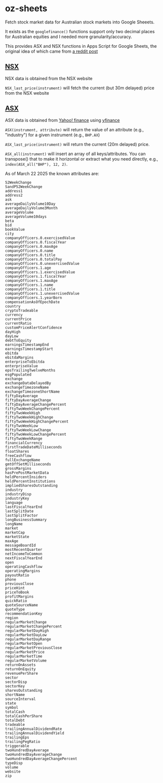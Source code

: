 # oz-sheets

Fetch stock market data for Australian stock markets into Google Sheeets.

It exists as the ```googlefinance()``` functions support only two decimal places for Australian
equities and I needed more granularity/accuracy.

This provides ASX and NSX functions in Apps Script for Google Sheets,
the original idea of which came from
[a reddit post](https://www.reddit.com/r/ASX_Bets/comments/mbbdvf/how_to_get_3_decimal_places_for_stock_prices_in/)


## [NSX](https://www.nsx.com.au/)

NSX data is obtained from the NSX website

```NSX_last_price(instrument)``` will fetch the current (but 30m delayed) price from the NSX website

## [ASX](https://www.asx.com.au/) 

ASX data is obtained from [Yahoo! finance](https://finance.yahoo.com/) using [yfinance](https://pypi.org/project/yfinance/)

```ASX(instrument, attribute)``` will return the value of an attribute (e.g., "industry") for a given instrument (e.g., ```BHP.AX```)

```ASX_last_price(instrument)``` will return the current (20m delayed) price.

```ASX_all(instrument)``` will insert an array of all keys/attributes. You can transpose() that to make it horizontal or extract what you need directly, e.g., ```index(ASX_all("BHP"), 12, 2)```.


As of March 22 2025 the known attributes are:
```
52WeekChange
SandP52WeekChange
address1
address2
ask
averageDailyVolume10Day
averageDailyVolume3Month
averageVolume
averageVolume10days
beta
bid
bookValue
city
companyOfficers.0.exercisedValue
companyOfficers.0.fiscalYear
companyOfficers.0.maxAge
companyOfficers.0.name
companyOfficers.0.title
companyOfficers.0.totalPay
companyOfficers.0.unexercisedValue
companyOfficers.1.age
companyOfficers.1.exercisedValue
companyOfficers.1.fiscalYear
companyOfficers.1.maxAge
companyOfficers.1.name
companyOfficers.1.title
companyOfficers.1.unexercisedValue
companyOfficers.1.yearBorn
compensationAsOfEpochDate
country
cryptoTradeable
currency
currentPrice
currentRatio
customPriceAlertConfidence
dayHigh
dayLow
debtToEquity
earningsTimestampEnd
earningsTimestampStart
ebitda
ebitdaMargins
enterpriseToEbitda
enterpriseValue
epsTrailingTwelveMonths
esgPopulated
exchange
exchangeDataDelayedBy
exchangeTimezoneName
exchangeTimezoneShortName
fiftyDayAverage
fiftyDayAverageChange
fiftyDayAverageChangePercent
fiftyTwoWeekChangePercent
fiftyTwoWeekHigh
fiftyTwoWeekHighChange
fiftyTwoWeekHighChangePercent
fiftyTwoWeekLow
fiftyTwoWeekLowChange
fiftyTwoWeekLowChangePercent
fiftyTwoWeekRange
financialCurrency
firstTradeDateMilliseconds
floatShares
freeCashflow
fullExchangeName
gmtOffSetMilliseconds
grossMargins
hasPrePostMarketData
heldPercentInsiders
heldPercentInstitutions
impliedSharesOutstanding
industry
industryDisp
industryKey
language
lastFiscalYearEnd
lastSplitDate
lastSplitFactor
longBusinessSummary
longName
market
marketCap
marketState
maxAge
messageBoardId
mostRecentQuarter
netIncomeToCommon
nextFiscalYearEnd
open
operatingCashflow
operatingMargins
payoutRatio
phone
previousClose
priceHint
priceToBook
profitMargins
quickRatio
quoteSourceName
quoteType
recommendationKey
region
regularMarketChange
regularMarketChangePercent
regularMarketDayHigh
regularMarketDayLow
regularMarketDayRange
regularMarketOpen
regularMarketPreviousClose
regularMarketPrice
regularMarketTime
regularMarketVolume
returnOnAssets
returnOnEquity
revenuePerShare
sector
sectorDisp
sectorKey
sharesOutstanding
shortName
sourceInterval
state
symbol
totalCash
totalCashPerShare
totalDebt
tradeable
trailingAnnualDividendRate
trailingAnnualDividendYield
trailingEps
trailingPegRatio
triggerable
twoHundredDayAverage
twoHundredDayAverageChange
twoHundredDayAverageChangePercent
typeDisp
volume
website
zip
```
